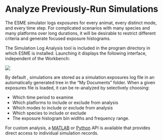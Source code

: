 # Analyze Previously-Run Simulations
The ESME simulator logs exposures for every animat, every distinct mode, and every time step.  For complicated scenarios with many species and many platforms over long durations, it will be desirable to restrict different criteria and generate focused exposure histograms.

The Simulation Log Analysis tool is included in the program directory in which ESME is installed.  Launching it displays the following interface, independent of the Workbench:

![](http://esme.bu.edu/img/book_screenshots/logAnalyzerDialog.png)

By default , simulations are stored as a simulation.exposures log file in an automatically generated tree in the “My Documents” folder.   When a given exposures file is loaded, it can be re-analyzed by selectively choosing:
*	Which time period to examine
*	Which platforms to include or exclude from analysis
*	Which modes to include or exclude from analysis
*	Which species to include or exclude
*	The exposure histogram bin widths and frequency range.

For custom analysis, a [MATLAB](http://esme.bu.edu/download/MatlabTools.zip) or [Python](http://esme.bu.edu/download/PythonAPI.zip) API is available that provides direct access to individual simulation records.
